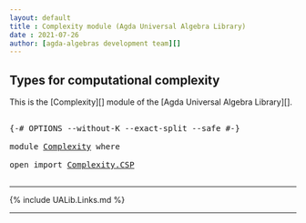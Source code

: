```yaml
---
layout: default
title : Complexity module (Agda Universal Algebra Library)
date : 2021-07-26
author: [agda-algebras development team][]
---
```


## Types for computational complexity

This is the [Complexity][] module of the [Agda Universal Algebra Library][].


<pre class="Agda">

<a id="278" class="Symbol">{-#</a> <a id="282" class="Keyword">OPTIONS</a> <a id="290" class="Pragma">--without-K</a> <a id="302" class="Pragma">--exact-split</a> <a id="316" class="Pragma">--safe</a> <a id="323" class="Symbol">#-}</a>

<a id="328" class="Keyword">module</a> <a id="335" href="Complexity.html" class="Module">Complexity</a> <a id="346" class="Keyword">where</a>

<a id="353" class="Keyword">open</a> <a id="358" class="Keyword">import</a> <a id="365" href="Complexity.CSP.html" class="Module">Complexity.CSP</a>

</pre>

-------------------------------------

{% include UALib.Links.md %}

--------------------------------------

[agda-algebras development team]: https://github.com/ualib/agda-algebras#the-agda-algebras-development-team

